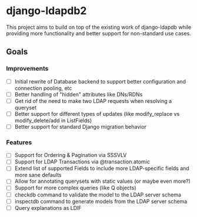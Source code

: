 # django-ldapdb2

This project aims to build on top of the existing work of django-ldapdb while providing more functionality and better
support for non-standard use cases.

## Goals
### Improvements
- [ ] Initial rewrite of Database backend to support better configuration and connection pooling, etc
- [ ] Better handling of "hidden" attributes like DNs/RDNs
- [ ] Get rid of the need to make two LDAP requests when resolving a queryset
- [ ] Better support for different types of updates (like modify_replace vs modify_delete/add in ListFields)
- [ ] Better support for standard Django migration behavior
### Features
- [ ] Support for Ordering & Pagination via SSSVLV
- [ ] Support for LDAP Transactions via @transaction.atomic
- [ ] Extend list of supported Fields to include more LDAP-specific fields and more sane defaults
- [ ] Allow for annotating querysets with static values (or maybe even more?)
- [ ] Support for more complex queries (like Q objects)
- [ ] checkdb command to validate the model to the LDAP server schema
- [ ] inspectdb command to generate models from the LDAP server schema
- [ ] Query explanations as LDIF